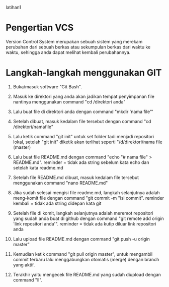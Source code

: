 latihan1

# Pengertian VCS
Version Control System merupakan sebuah sistem yang merekam perubahan dari sebuah berkas atau sekumpulan berkas dari waktu ke waktu, sehingga anda dapat melihat kembali perubahannya.

# Langkah-langkah menggunakan GIT

1. Buka/masuk software "Git Bash".

2. Masuk ke direktori yang anda akan jadikan tempat penyimpanan file nantinya menggunakan command "cd /direktori anda"

3. Lalu buat file di direktori anda dengan command "mkdir 'nama file'"

4. Setelah dibuat, masuk kedalam file tersebut dengan command "cd /direktori/namafile"

5. Lalu ketik command "git init" untuk set folder tadi menjadi repositori lokal, setelah "git init" diketik akan terlihat seperti "/d/direktori/nama file (master)

6. Lalu buat file README.md dengan command "echo "# nama file" > README.md". reminder = tidak ada string sebelum kata echo dan setelah kata readme.md

7. Setelah file README.md dibuat, masuk kedalam file tersebut menggunakan command "nano README.md"

8. Jika sudah selesai mengisi file readme.md, langkah selanjutnya adalah meng-komit file dengan command "git commit -m "isi commit". reminder kembali = tidak ada string didepan kata git

9. Setelah file di komit, langkah selanjutnya adalah meremot repositori yang sudah anda buat di github dengan command "git remote add origin 'link repositori anda'". reminder = tidak ada kutip diluar link repositori anda

10. Lalu upload file README.md dengan command "git push -u origin master"

11. Kemudian ketik command "git pull origin master", untuk mengambil commit terbaru lalu menggabungkan otomatis (merge) dengan branch yang aktif.

12. Terakhir yaitu mengecek file README.md yang sudah diupload dengan command "ll".
